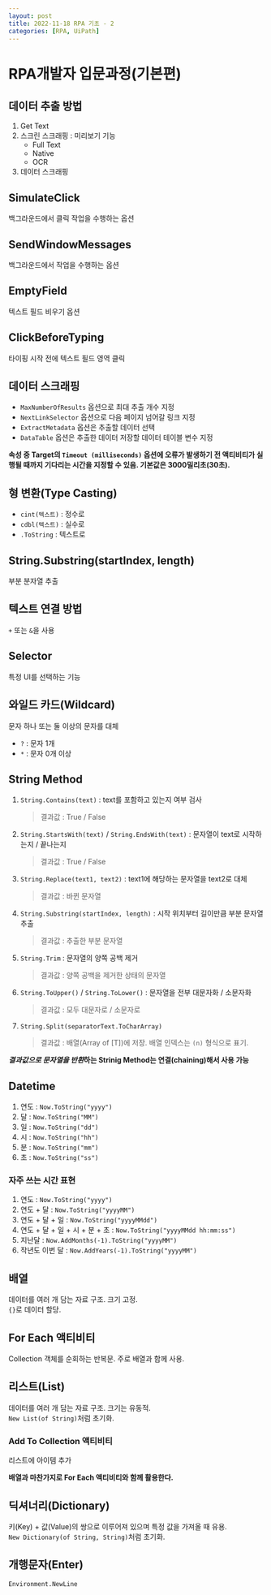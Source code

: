 ```yaml
---
layout: post
title: 2022-11-18 RPA 기초 - 2
categories: [RPA, UiPath]
---
```


# RPA개발자 입문과정(기본편)

## 데이터 추출 방법
1. Get Text
2. 스크린 스크래핑 : 미리보기 기능
	- Full Text
	- Native
	- OCR
3. 데이터 스크래핑

## SimulateClick
백그라운드에서 클릭 작업을 수행하는 옵션

## SendWindowMessages
백그라운드에서 작업을 수행하는 옵션

## EmptyField
텍스트 필드 비우기 옵션

## ClickBeforeTyping
타이핑 시작 전에 텍스트 필드 영역 클릭

## 데이터 스크래핑
- `MaxNumberOfResults` 옵션으로 최대 추출 개수 지정
- `NextLinkSelector` 옵션으로 다음 페이지 넘어갈 링크 지정
- `ExtractMetadata` 옵션은 추출할 데이터 선택
- `DataTable` 옵션은 추출한 데이터 저장할 데이터 테이블 변수 지정

__속성 중 Target의 `Timeout (milliseconds)` 옵션에 오류가 발생하기 전 액티비티가 실행될 때까지 기다리는 시간을 지정할 수 있음. 기본값은 3000밀리초(30초).__

## 형 변환(Type Casting)
- `cint(텍스트)` : 정수로
- `cdbl(텍스트)` : 실수로
- `.ToString` : 텍스트로

## String.Substring(startIndex, length)
부분 분자열 추출

## 텍스트 연결 방법
`+` 또는 `&`을 사용

## Selector
특정 UI를 선택하는 기능

## 와일드 카드(Wildcard)
문자 하나 또는 둘 이상의 문자를 대체

- `?` : 문자 1개
- `*` : 문자 0개 이상

## String Method

1. `String.Contains(text)` : text를 포함하고 있는지 여부 검사
	> 결과값 : True / False
2. `String.StartsWith(text)` / `String.EndsWith(text)` : 문자열이 text로 시작하는지 / 끝나는지
	> 결과값 : True / False
3. `String.Replace(text1, text2)` : text1에 해당하는 문자열을 text2로 대체
	> 결과값 : 바뀐 문자열
4. `String.Substring(startIndex, length)` : 시작 위치부터 길이만큼 부분 문자열 추출
	> 결과값 : 추출한 부분 문자열
5. `String.Trim` : 문자열의 양쪽 공백 제거
	> 결과값 : 양쪽 공백을 제거한 상태의 문자열
6. `String.ToUpper()` / `String.ToLower()` : 문자열을 전부 대문자화 / 소문자화
	> 결과값 : 모두 대문자로 / 소문자로
7. `String.Split(separatorText.ToCharArray)`
	> 결과값 : 배열(Array of [T])에 저장. 배열 인덱스는 `(n)` 형식으로 표기.

__*결과값으로 문자열을 반환*하는 Strinig Method는 연결(chaining)해서 사용 가능__

## Datetime

1. 연도 : `Now.ToString("yyyy")`
2. 달 : `Now.ToString("MM")`
3. 일 : `Now.ToString("dd")`
4. 시 : `Now.ToString("hh")`
5. 분 : `Now.ToString("mm")`
6. 초 : `Now.ToString("ss")`

### 자주 쓰는 시간 표현

1. 연도 : `Now.ToString("yyyy")`
2. 연도 + 달 : `Now.ToString("yyyyMM")`
3. 연도 + 달 + 일 : `Now.ToString("yyyyMMdd")`
4. 연도 + 달 + 일 + 시 + 분 + 초 : `Now.ToString("yyyyMMdd hh:mm:ss")`
5. 지난달 : `Now.AddMonths(-1).ToString("yyyyMM")`
6. 작년도 이번 달 : `Now.AddYears(-1).ToString("yyyyMM")`

## 배열
데이터를 여러 개 담는 자료 구조. 크기 고정.<br>
`{}`로 데이터 할당.

## For Each 액티비티
Collection 객체를 순회하는 반복문. 주로 배열과 함께 사용.

## 리스트(List)
데이터를 여러 개 담는 자료 구조. 크기는 유동적.<br>
`New List(of String)`처럼 초기화.

### Add To Collection 액티비티
리스트에 아이템 추가

__배열과 마찬가지로 For Each 액티비티와 함께 활용한다.__

## 딕셔너리(Dictionary)
키(Key) + 값(Value)의 쌍으로 이루어져 있으며 특정 값을 가져올 때 유용.<br>
`New Dictionary(of String, String)`처럼 초기화.

## 개행문자(Enter)
`Environment.NewLine`